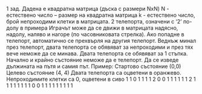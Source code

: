 1 зад. Дадена е квадратна матрица (дъска с размери NxN)
N - естествено число – размер на квадратна матрица
k - естествено число, брой непроходими клетки в матрицата.
2 телепорта, означени с ‘2’ по-долу в примера
Играчът може да се движи в матрицата надясно, надолу, наляво и нагоре (по часовниковата стрелка).
Ако попадне в телепорт, автоматично се прехвърля на другия телепорт. Веднъж минал през
телепорт, двата телепорта се обявяват за непроходими и през тях вече неможе да се минава. Двата
телепорта се обявяват за 1 стъпка. Начално и крайно състояние неможе да е телепорт.
 Да се изведе дължината на пътя и самия път.
Пример:
Стартово състояние (0,0)
Целево състояние (4, 4)
Двата телепорта са оцветени в оранжево.
Непроходимите клетки са 0, оцветени в сиво
1 1 0 1 1 1
1 2 0 0 1 1
1 1 1 1 2 1
1 1 1 1 1 1
1 0 0 1 1 1
1 1 1 1 1 1